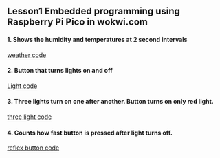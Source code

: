 ## Lesson1 Embedded programming using Raspberry Pi Pico in wokwi.com
#### 1. Shows the humidity and temperatures at 2 second intervals 
[weather code](https://github.com/Eino-dev-stu/Iot-perusteet/blob/main/lesson_1/weather.py)
#### 2. Button that turns lights on and off
[Light code](https://github.com/Eino-dev-stu/Iot-perusteet/blob/main/lesson_1/two_lights.py)
#### 3. Three lights turn on one after another. Button turns on only red light.
[three light code](https://github.com/Eino-dev-stu/Iot-perusteet/blob/main/lesson_1/street_lights.py)
#### 4. Counts how fast button is pressed after light turns off.
[reflex button code](https://github.com/Eino-dev-stu/Iot-perusteet/blob/main/lesson_1/reflex_button.py)
